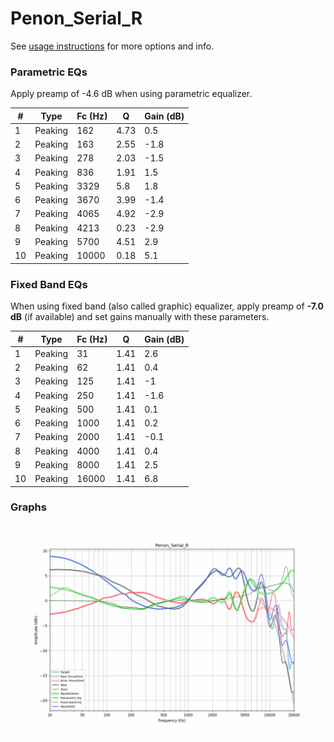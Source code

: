 # Penon_Serial_R
See [usage instructions](https://github.com/jaakkopasanen/AutoEq#usage) for more options and info.

### Parametric EQs
Apply preamp of -4.6 dB when using parametric equalizer.

|   # | Type    |   Fc (Hz) |    Q |   Gain (dB) |
|-----|---------|-----------|------|-------------|
|   1 | Peaking |       162 | 4.73 |         0.5 |
|   2 | Peaking |       163 | 2.55 |        -1.8 |
|   3 | Peaking |       278 | 2.03 |        -1.5 |
|   4 | Peaking |       836 | 1.91 |         1.5 |
|   5 | Peaking |      3329 | 5.8  |         1.8 |
|   6 | Peaking |      3670 | 3.99 |        -1.4 |
|   7 | Peaking |      4065 | 4.92 |        -2.9 |
|   8 | Peaking |      4213 | 0.23 |        -2.9 |
|   9 | Peaking |      5700 | 4.51 |         2.9 |
|  10 | Peaking |     10000 | 0.18 |         5.1 |

### Fixed Band EQs
When using fixed band (also called graphic) equalizer, apply preamp of **-7.0 dB** (if available) and set gains manually with these parameters.

|   # | Type    |   Fc (Hz) |    Q |   Gain (dB) |
|-----|---------|-----------|------|-------------|
|   1 | Peaking |        31 | 1.41 |         2.6 |
|   2 | Peaking |        62 | 1.41 |         0.4 |
|   3 | Peaking |       125 | 1.41 |        -1   |
|   4 | Peaking |       250 | 1.41 |        -1.6 |
|   5 | Peaking |       500 | 1.41 |         0.1 |
|   6 | Peaking |      1000 | 1.41 |         0.2 |
|   7 | Peaking |      2000 | 1.41 |        -0.1 |
|   8 | Peaking |      4000 | 1.41 |         0.4 |
|   9 | Peaking |      8000 | 1.41 |         2.5 |
|  10 | Peaking |     16000 | 1.41 |         6.8 |

### Graphs
![](./Penon_Serial_R.png)
